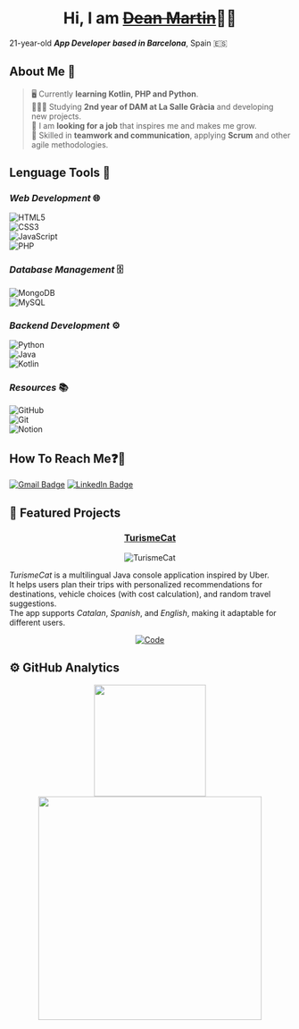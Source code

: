 <h1 align="center">Hi, I am <a href="https://github.com/iamdeanmartin?tab=repositories"><s>Dean Martin</s></a>👋🏻</h1>

<!-- Título y mini descripción propia para atraer al visitante -->

21-year-old ***App Developer*** ***based in Barcelona***, Spain 🇪🇸

## About Me 🤔

> 🖥️ Currently **learning Kotlin, PHP and Python**.  
> 👨🏻‍💻 Studying **2nd year of DAM at La Salle Gràcia** and developing new projects.<br>
> 💼 I am **looking for a job** that inspires me and makes me grow.  
> 🤝 Skilled in **teamwork and communication**, applying **Scrum** and other agile methodologies.  

<!-- Aquí se pone info interesante y descriptiva de intereses etc-->

## Lenguage Tools 🔧

<!-- Se especifica los recursos de los que se dispone para la hora del trabajo -->

### *Web Development* 🌐

![HTML5](https://img.shields.io/badge/-HTML5-E34F26?style=flat&logo=html5&logoColor=white)  
![CSS3](https://img.shields.io/badge/-CSS3-1572B6?style=flat&logo=css3&logoColor=white)  
![JavaScript](https://img.shields.io/badge/-JavaScript-323330?style=flat&logo=javascript&logoColor=F7DF1E)  
![PHP](https://img.shields.io/badge/-PHP-777BB4?style=flat&logo=php&logoColor=white)  

### *Database Management* 🗄️ 

![MongoDB](https://img.shields.io/badge/-MongoDB-47A248?style=flat&logo=mongodb&logoColor=white)  
![MySQL](https://img.shields.io/badge/-MySQL-4479A1?style=flat&logo=mysql&logoColor=white)  

### *Backend Development* ⚙️

![Python](https://img.shields.io/badge/-Python-3776AB?style=flat&logo=python&logoColor=white)  
![Java](https://img.shields.io/badge/-Java-007396?style=flat&logo=java&logoColor=white)  
![Kotlin](https://img.shields.io/badge/-Kotlin-0095D5?style=flat&logo=kotlin&logoColor=white)  

### *Resources* 📚

![GitHub](https://img.shields.io/badge/-GitHub%20Projects-181717?style=flat&logo=github&logoColor=white)  
![Git](https://img.shields.io/badge/-Git-F05032?style=flat&logo=git&logoColor=white)  
![Notion](https://img.shields.io/badge/-Notion-000000?style=flat&logo=notion&logoColor=white)  

## How To Reach Me❓📩

<!-- Ponemos opción para que me contacten si les interesa el perfil -->

[![Gmail Badge](https://img.shields.io/badge/-dean.martin@gracia.lasalle.cat-EA4335?style=flat&logo=gmail&logoColor=white)](mailto:dean.martin@gracia.lasalle.cat)
[![LinkedIn Badge](https://img.shields.io/badge/-deanmartingarcia-0A66C2?style=flat&logo=linkedin&logoColor=white)](https://www.linkedin.com/in/deanmartingarcia/)

## 🚀 Featured Projects

<!-- Ponemos el proyecto más interesante que hemos hecho hasta ahora(gracias a ArisGuimera por la inspiración y el ejemplo!!) -->

<div align="center">
  
### [TurismeCat](https://github.com/iamdeanmartin/TurismeCat)  

![TurismeCat](https://raw.githubusercontent.com/iamdeanmartin/TurismeCat/main/assets/image.png)

</div>

*TurismeCat* is a multilingual Java console application inspired by Uber.  
It helps users plan their trips with personalized recommendations for destinations, 
vehicle choices (with cost calculation), and random travel suggestions.  
The app supports *Catalan*, *Spanish*, and *English*, making it adaptable for different users.  

<div align="center">

[![Code](https://img.shields.io/badge/CODE-181717?style=for-the-badge&logo=github&logoColor=white)](https://github.com/iamdeanmartin/TurismeCat) 

</div>

## ⚙️ GitHub Analytics

<div align="center">
  <img 
    src="https://github-readme-stats.vercel.app/api?username=iamdeanmartin&show_icons=true&theme=tokyonight&hide_border=true&count_private=true" 
    height="200"
  />
  <img 
    src="https://github-readme-stats.vercel.app/api/top-langs/?username=iamdeanmartin&layout=compact&theme=tokyonight&hide_border=true" 
    height="400"
  />
</div>
